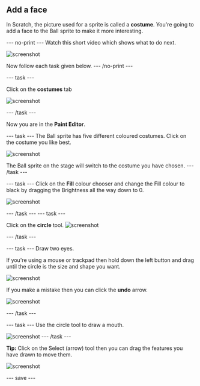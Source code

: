 ## Add a face
In Scratch, the picture used for a sprite is called a **costume**. You're going to add a face to the Ball sprite to make it more interesting. 

--- no-print ---
Watch this short video which shows what to do next.

![screenshot](images/balls-step3.gif) 

Now follow each task given below.
--- /no-print ---

--- task ---

Click on the **costumes** tab

![screenshot](images/balls-costumes.png)

--- /task ---

Now you are in the **Paint Editor**.

--- task ---
The Ball sprite has five different coloured costumes. Click on the costume you like best.

![screenshot](images/balls-costume-colour.png)

The Ball sprite on the stage will switch to the costume you have chosen.
--- /task ---

--- task ---
Click on the **Fill** colour chooser and change the Fill colour to black by dragging the Brightness all the way down to 0.

![screenshot](images/balls-fill-colour.png)

--- /task ---
--- task ---

Click on the **circle** tool. 
![screenshot](images/balls-circle-tool.png)

--- /task ---

--- task ---
Draw two eyes. 

If you're using a mouse or trackpad then hold down the left button and drag until the circle is the size and shape you want.

![screenshot](images/balls-eyes.png)

If you make a mistake then you can click the **undo** arrow.

![screenshot](images/balls-undo.png)

--- /task ---

--- task ---
Use the circle tool to draw a mouth.

![screenshot](images/balls-mouth.png)
--- /task ---

**Tip:** Click on the Select (arrow) tool then you can drag the features you have drawn to move them.

![screenshot](images/balls-move.png)

--- save ---
